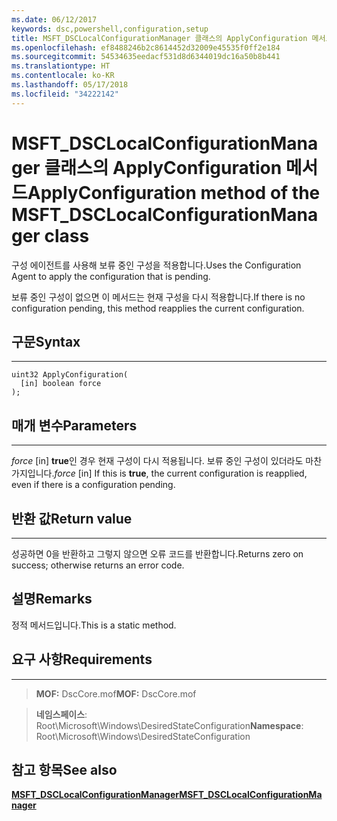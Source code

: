 ```yaml
---
ms.date: 06/12/2017
keywords: dsc,powershell,configuration,setup
title: MSFT_DSCLocalConfigurationManager 클래스의 ApplyConfiguration 메서드
ms.openlocfilehash: ef8488246b2c8614452d32009e45535f0ff2e184
ms.sourcegitcommit: 54534635eedacf531d8d6344019dc16a50b8b441
ms.translationtype: HT
ms.contentlocale: ko-KR
ms.lasthandoff: 05/17/2018
ms.locfileid: "34222142"
---
```

# <a name="applyconfiguration-method-of-the-msftdsclocalconfigurationmanager-class"></a><span data-ttu-id="a8058-103">MSFT_DSCLocalConfigurationManager 클래스의 ApplyConfiguration 메서드</span><span class="sxs-lookup"><span data-stu-id="a8058-103">ApplyConfiguration method of the MSFT_DSCLocalConfigurationManager class</span></span>

<span data-ttu-id="a8058-104">구성 에이전트를 사용해 보류 중인 구성을 적용합니다.</span><span class="sxs-lookup"><span data-stu-id="a8058-104">Uses the Configuration Agent to apply the configuration that is pending.</span></span>

<span data-ttu-id="a8058-105">보류 중인 구성이 없으면 이 메서드는 현재 구성을 다시 적용합니다.</span><span class="sxs-lookup"><span data-stu-id="a8058-105">If there is no configuration pending, this method reapplies the current configuration.</span></span>


## <a name="syntax"></a><span data-ttu-id="a8058-106">구문</span><span class="sxs-lookup"><span data-stu-id="a8058-106">Syntax</span></span>
------

```mof
uint32 ApplyConfiguration(
  [in] boolean force
);
```

## <a name="parameters"></a><span data-ttu-id="a8058-107">매개 변수</span><span class="sxs-lookup"><span data-stu-id="a8058-107">Parameters</span></span>
----------

<span data-ttu-id="a8058-108">*force* \[in\] **true**인 경우 현재 구성이 다시 적용됩니다. 보류 중인 구성이 있더라도 마찬가지입니다.</span><span class="sxs-lookup"><span data-stu-id="a8058-108">*force* \[in\] If this is **true**, the current configuration is reapplied, even if there is a configuration pending.</span></span>

## <a name="return-value"></a><span data-ttu-id="a8058-109">반환 값</span><span class="sxs-lookup"><span data-stu-id="a8058-109">Return value</span></span>
------------

<span data-ttu-id="a8058-110">성공하면 0을 반환하고 그렇지 않으면 오류 코드를 반환합니다.</span><span class="sxs-lookup"><span data-stu-id="a8058-110">Returns zero on success; otherwise returns an error code.</span></span>

## <a name="remarks"></a><span data-ttu-id="a8058-111">설명</span><span class="sxs-lookup"><span data-stu-id="a8058-111">Remarks</span></span>

<span data-ttu-id="a8058-112">정적 메서드입니다.</span><span class="sxs-lookup"><span data-stu-id="a8058-112">This is a static method.</span></span>

## <a name="requirements"></a><span data-ttu-id="a8058-113">요구 사항</span><span class="sxs-lookup"><span data-stu-id="a8058-113">Requirements</span></span>
------------
><span data-ttu-id="a8058-114">**MOF:** DscCore.mof</span><span class="sxs-lookup"><span data-stu-id="a8058-114">**MOF:** DscCore.mof</span></span>

><span data-ttu-id="a8058-115">**네임스페이스**: Root\Microsoft\Windows\DesiredStateConfiguration</span><span class="sxs-lookup"><span data-stu-id="a8058-115">**Namespace**: Root\Microsoft\Windows\DesiredStateConfiguration</span></span>


## <a name="see-also"></a><span data-ttu-id="a8058-116">참고 항목</span><span class="sxs-lookup"><span data-stu-id="a8058-116">See also</span></span>


[<span data-ttu-id="a8058-117">**MSFT_DSCLocalConfigurationManager**</span><span class="sxs-lookup"><span data-stu-id="a8058-117">**MSFT_DSCLocalConfigurationManager**</span></span>](msft-dsclocalconfigurationmanager.md)